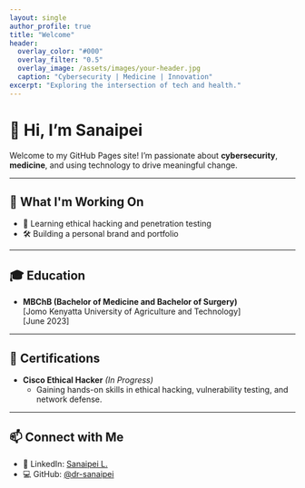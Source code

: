 ```yaml
---
layout: single
author_profile: true
title: "Welcome"
header:
  overlay_color: "#000"
  overlay_filter: "0.5"
  overlay_image: /assets/images/your-header.jpg
  caption: "Cybersecurity | Medicine | Innovation"
excerpt: "Exploring the intersection of tech and health."
---
```


# 👋 Hi, I’m Sanaipei

Welcome to my GitHub Pages site! I’m passionate about **cybersecurity**, **medicine**, and using technology to drive meaningful change.

---

## 🚀 What I'm Working On

- 🔐 Learning ethical hacking and penetration testing    
- 🛠️ Building a personal brand and portfolio  

---

## 🎓 Education

- **MBChB (Bachelor of Medicine and Bachelor of Surgery)**  
  [Jomo Kenyatta University of Agriculture and Technology]  
  [June 2023]

---

## 📜 Certifications

- **Cisco Ethical Hacker** *(In Progress)*  
  - Gaining hands-on skills in ethical hacking, vulnerability testing, and network defense.

---

## 📫 Connect with Me
  
- 💼 LinkedIn: [Sanaipei L.](https://www.linkedin.com/in/sanaipei-leposo)  
- 💻 GitHub: [@dr-sanaipei](https://github.com/dr-sanaipei)  



